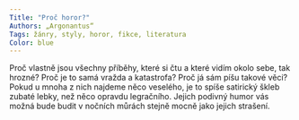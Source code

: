 ```yaml
---
Title: "Proč horor?"
Authors: „Argonantus“
Tags: žánry, styly, horor, fikce, literatura
Color: blue
---
```

Proč vlastně jsou všechny příběhy, které si čtu
a které vidím okolo sebe, tak hrozné? Proč je
to samá vražda a katastrofa? Proč já sám píšu
takové věci? Pokud u mnoha z nich najdeme
něco veselého, je to spíše satirický škleb zubaté
lebky, než něco opravdu legračního. Jejich
podivný humor vás možná bude budit v nočních
můrách stejně mocně jako jejich strašení.
